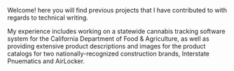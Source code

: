 
Welcome! here you will find previous projects that I have contributed to with regards to technical writing.

My experience includes working on a statewide cannabis tracking software system for the California Department of Food & Agriculture, as well as providing extensive product descriptions and images for the product catalogs for two nationally-recognized construction brands, Interstate Pnuematics and AirLocker. 

